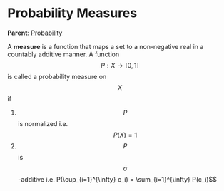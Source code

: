 # Probability Measures

__Parent__: [Probability](../probability.md)

A __measure__ is a function that maps a set to a non-negative real in a countably
additive manner. A function $$P: X \rightarrow [0, 1]$$ is called a probability
measure on $$X$$ if

1. $$P$$ is normalized i.e. $$P(X) = 1$$
2. $$P$$ is $$\sigma$$-additive i.e. P(\cup_{i=1}^{\infty} c_i) =
   \sum_{i=1}^{\infty} P(c_i)$$ 